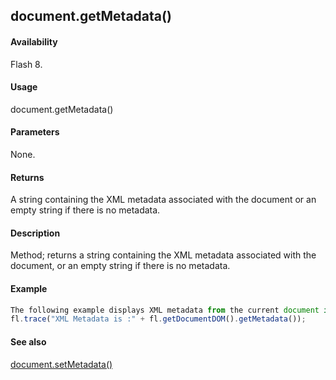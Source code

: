 ## document.getMetadata()

#### Availability

Flash 8.

#### Usage

document.getMetadata()

#### Parameters

None.

#### Returns

A string containing the XML metadata associated with the document or an empty string if there is no metadata.

#### Description

Method; returns a string containing the XML metadata associated with the document, or an empty string if there is no metadata.

#### Example

```javascript
The following example displays XML metadata from the current document in the Output panel:
fl.trace("XML Metadata is :" + fl.getDocumentDOM().getMetadata());

```
#### See also

[document.setMetadata()](#!wielmic/developers-animatesdk-docs/test/Document_object/docum570.md)

